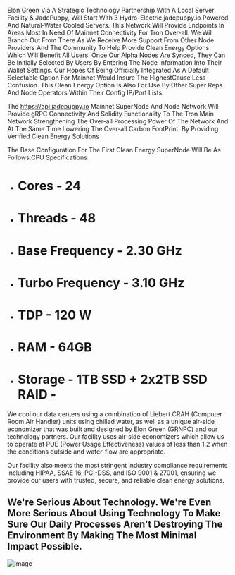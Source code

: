 Elon Green Via A Strategic Technology Partnership With A Local Server Facility & JadePuppy, Will Start With 3 Hydro-Electric jadepuppy.io Powered And Natural-Water Cooled Servers. This Network Will Provide Endpoints In Areas Most In Need Of Mainnet Connectivity For Tron Over-all. We Will Branch Out From There As We Receive More Support From Other Node Providers And The Community To Help Provide Clean Energy Options Which Will Benefit All Users. Once Our Alpha Nodes Are Synced, They Can Be Initially Selected By Users By Entering The Node Information Into Their Wallet Settings. Our Hopes Of Being Officially Integrated As A Default Selectable Option For Mainnet Would Insure The HighestCause Less Confusion. This Clean Energy Option Is Also For Use By Other Super Reps And Node Operators Within Their Config IP/Port Lists. 

The https://api.jadepuppy.io Mainnet SuperNode And Node Network Will Provide gRPC Connectivity And Solidity Functionality To The Tron Main Network Strengthening The Over-all Processing Power Of The Network And At The Same Time Lowering The Over-all Carbon FootPrint. By Providing Verified Clean Energy Solutions

The Base Configuration For The First Clean Energy SuperNode Will Be As Follows:CPU Specifications
* # Cores - 24
* # Threads - 48
* # Base Frequency - 2.30 GHz
* # Turbo Frequency - 3.10 GHz
* # TDP - 120 W
* # RAM - 64GB
* # Storage - 1TB SSD + 2x2TB SSD RAID - 



We cool our data centers using a combination of Liebert CRAH (Computer Room Air Handler) units using chilled water, as well as a unique air-side economizer that was built and designed by Elon Green (GRNPC) and our technology partners. Our facility uses air-side economizers which allow us to operate at PUE (Power Usage Effectiveness) values of less than 1.2 when the conditions outside and water-flow are appropriate.

Our facility also meets the most stringent industry compliance requirements including HIPAA, SSAE 16, PCI-DSS, and ISO 9001 & 27001, ensuring we provide our users with trusted, secure, and reliable clean energy solutions.

## We're Serious About Technology. We're Even More Serious About Using Technology To Make Sure Our Daily Processes Aren't Destroying The Environment By Making The Most Minimal Impact Possible. 




![image](https://user-images.githubusercontent.com/36168576/123120964-c4baac00-d412-11eb-8fe4-aedb904e5d44.png)
